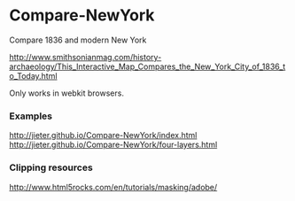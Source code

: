 Compare-NewYork
===============

Compare 1836 and modern New York

http://www.smithsonianmag.com/history-archaeology/This_Interactive_Map_Compares_the_New_York_City_of_1836_to_Today.html

Only works in webkit browsers.

### Examples
http://jieter.github.io/Compare-NewYork/index.html
http://jieter.github.io/Compare-NewYork/four-layers.html


### Clipping resources
http://www.html5rocks.com/en/tutorials/masking/adobe/
